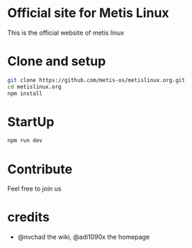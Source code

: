 # Official site for Metis Linux

This is the official website of metis linux 

# Clone and setup 

``` bash
git clone https://github.com/metis-os/metislinux.org.git
cd metislinux.org
npm install

```

# StartUp
``` bash
npm run dev
```

# Contribute

Feel free to join us


# credits 
- @nvchad the wiki, @adi1090x the homepage
